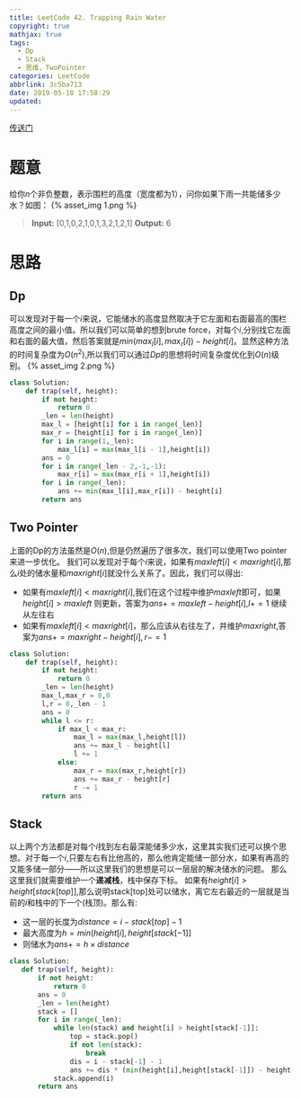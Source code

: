 ```yaml
---
title: LeetCode 42. Trapping Rain Water
copyright: true
mathjax: true
tags:
  - Dp
  - Stack
  - 思维，TwoPointer
categories: LeetCode
abbrlink: 3c5ba713
date: 2019-05-10 17:58:29
updated:
---
```

[传送门](https://leetcode.com/problems/trapping-rain-water/)
# 题意
给你$n$个非负整数，表示围栏的高度（宽度都为1），问你如果下雨一共能储多少水？如图：
{% asset_img 1.png %}
> **Input:** [0,1,0,2,1,0,1,3,2,1,2,1]
**Output:** 6
<!--more-->
# 思路
## Dp
可以发现对于每一个$i$来说，它能储水的高度显然取决于它左面和右面最高的围栏高度之间的最小值。所以我们可以简单的想到brute force，对每个$i$,分别找它左面和右面的最大值，然后答案就是$min(max_l[i],max_r[i]) - height[i]$。显然这种方法的时间复杂度为$O(n^2)$,所以我们可以通过$Dp$的思想将时间复杂度优化到$O(n)$级别。
{% asset_img 2.png %}
```python
class Solution:
    def trap(self, height):
        if not height:
            return 0
        _len = len(height)
        max_l = [height[i] for i in range(_len)]
        max_r = [height[i] for i in range(_len)]
        for i in range(1,_len):
            max_l[i] = max(max_l[i - 1],height[i])
        ans = 0
        for i in range(_len - 2,-1,-1):
            max_r[i] = max(max_r[i + 1],height[i])
        for i in range(_len):
            ans += min(max_l[i],max_r[i]) - height[i]
        return ans 

```
## Two Pointer
上面的Dp的方法虽然是$O(n)$,但是仍然遍历了很多次，我们可以使用Two pointer来进一步优化。
我们可以发现对于每个$i$来说，如果有$maxleft[i] < maxright[i]$,那么$i$处的储水量和$maxright[i]$就没什么关系了。因此，我们可以得出:

 - 如果有$maxleft[i] < maxright[i]$,我们在这个过程中维护$maxleft$即可，如果$height[i] > maxleft$ 则更新，答案为$ans += maxleft - height[i]$,$l += 1$ 继续从左往右
 - 如果有$maxleft[i] < maxright[i]$，那么应该从右往左了，并维护$maxright$,答案为$ans += maxright-height[i],r -= 1$
```python
class Solution:
    def trap(self, height):
        if not height:
            return 0
        _len = len(height)
        max_l,max_r = 0,0
        l,r = 0,_len - 1
        ans = 0
        while l <= r:
            if max_l < max_r:
                max_l = max(max_l,height[l])
                ans += max_l - height[l]
                l += 1
            else:
                max_r = max(max_r,height[r])
                ans += max_r - height[r]
                r -= 1
        return ans
```
## Stack
以上两个方法都是对每个$i$找到左右最深能储多少水，这里其实我们还可以换个思想。对于每一个$i$,只要左右有比他高的，那么他肯定能储一部分水，如果有再高的又能多储一部分——所以这里我们的思想是可以一层层的解决储水的问题。
那么这里我们就需要维护一个**递减栈**，栈中保存下标。
如果有$height[i] > height[stack[top]]$,那么说明stack[top]处可以储水，离它左右最近的一层就是当前的$i$和栈中的下一个(栈顶)。那么有:
 - 这一层的长度为$distance = i - stack[top]-1$
 - 最大高度为$h = min(height[i],height[stack[-1]]$
 - 则储水为$ans += h \times distance$
 ```python
 class Solution:
    def trap(self, height):
        if not height:
            return 0
        ans = 0
        _len = len(height)
        stack = []
        for i in range(_len):
            while len(stack) and height[i] > height[stack[-1]]:
                top = stack.pop()
                if not len(stack):
                    break
                dis = i - stack[-1] - 1
                ans += dis * (min(height[i],height[stack[-1]]) - height[top])
            stack.append(i)
        return ans 
 ```

